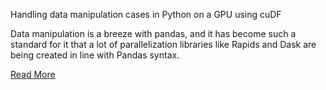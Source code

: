 Handling  data manipulation cases in Python on a GPU using cuDF

Data manipulation is a breeze with pandas, and it has become such a standard for it that a lot of parallelization libraries like Rapids and Dask are being created in line with Pandas syntax.

[Read More](https://towardsdatascience.com/minimal-pandas-subset-for-data-scientist-on-gpu-d9a6c7759c7f)
